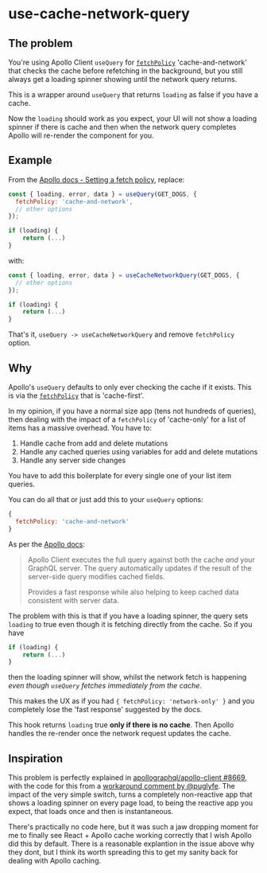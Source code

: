 # use-cache-network-query

## The problem

You're using Apollo Client `useQuery` for [`fetchPolicy`](https://www.apollographql.com/docs/react/data/queries#setting-a-fetch-policy) 'cache-and-network' that checks the cache before refetching in the background, but you still always get a loading spinner showing until the network query returns.

This is a wrapper around `useQuery` that returns `loading` as false if you have a cache.

Now the `loading` should work as you expect, your UI will not show a loading spinner if there is cache and then when the network query completes Apollo will re-render the component for you.

## Example

From the [Apollo docs - Setting a fetch policy](https://www.apollographql.com/docs/react/data/queries#setting-a-fetch-policy), replace:

```js
const { loading, error, data } = useQuery(GET_DOGS, {
  fetchPolicy: 'cache-and-network',
  // other options
});

if (loading) {
    return (...)
}
```

with:

```js
const { loading, error, data } = useCacheNetworkQuery(GET_DOGS, {
  // other options
});

if (loading) {
    return (...)
}
```

That's it, `useQuery -> useCacheNetworkQuery` and remove `fetchPolicy` option.

## Why

Apollo's `useQuery` defaults to only ever checking the cache if it exists. This is via the [`fetchPolicy`](https://www.apollographql.com/docs/react/data/queries#setting-a-fetch-policy) that is 'cache-first'.

In my opinion, if you have a normal size app (tens not hundreds of queries), then dealing with the impact of a `fetchPolicy` of 'cache-only' for a list of items has a massive overhead. You have to:

1. Handle cache from add and delete mutations
1. Handle any cached queries using variables for add and delete mutations
1. Handle any server side changes

You have to add this boilerplate for every single one of your list item queries.

You can do all that or just add this to your `useQuery` options:

```js
{
  fetchPolicy: 'cache-and-network'
}
```

As per the [Apollo docs](https://www.apollographql.com/docs/react/data/queries#supported-fetch-policies):

> Apollo Client executes the full query against both the cache _and_ your GraphQL server. The query automatically updates if the result of the server-side query modifies cached fields.
>
> Provides a fast response while also helping to keep cached data consistent with server data.

The problem with this is that if you have a loading spinner, the query sets `loading` to true even though it is fetching directly from the cache. So if you have

```js
if (loading) {
    return (...)
}
```

then the loading spinner will show, whilst the network fetch is happening _even though `useQuery` fetches immediately from the cache_.

This makes the UX as if you had `{ fetchPolicy: 'network-only' }` and you completely lose the 'fast response' suggested by the docs.

This hook returns `loading` true **only if there is no cache**. Then Apollo handles the re-render once the network request updates the cache.

## Inspiration

This problem is perfectly explained in [apollographql/apollo-client #8669](https://github.com/apollographql/apollo-client/issues/8669), with the code for this from a [workaround comment by @puglyfe](https://github.com/apollographql/apollo-client/issues/8669#issuecomment-978012147). The impact of the very simple switch, turns a completely non-reactive app that shows a loading spinner on every page load, to being the reactive app you expect, that loads once and then is instantaneous.

There's practically no code here, but it was such a jaw dropping moment for me to finally see React + Apollo cache working correctly that I wish Apollo did this by default. There is a reasonable explantion in the issue above why they dont, but I think its worth spreading this to get my sanity back for dealing with Apollo caching.
